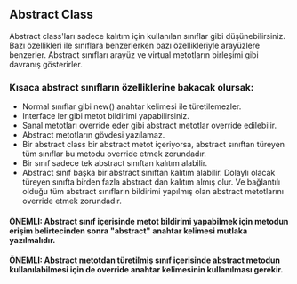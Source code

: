 ## Abstract Class

Abstract class'ları sadece kalıtım için kullanılan sınıflar gibi düşünebilirsiniz. Bazı özellikleri ile sınıflara benzerlerken bazı özellikleriyle arayüzlere benzerler. Abstract sınıfları arayüz ve virtual metotların birleşimi gibi davranış gösterirler.

### Kısaca abstract sınıfların özelliklerine bakacak olursak:

- Normal sınıflar gibi new() anahtar kelimesi ile türetilemezler.
- Interface ler gibi metot bildirimi yapabilirsiniz.
- Sanal metotları override eder gibi abstract metotlar override edilebilir.
- Abstract metotların gövdesi yazılamaz.
- Bir abstract class bir abstract metot içeriyorsa, abstract sınıftan türeyen tüm sınıflar bu metodu override etmek zorundadır.
- Bir sınıf sadece tek abstract sınıftan kalıtım alabilir.
- Abstract sınıf başka bir abstract sınıftan kalıtım alabilir. Dolaylı olacak türeyen sınıfta birden fazla abstract dan kalıtım almış olur. Ve bağlantılı olduğu tüm abstract sınıfların bildirimi yapılmış olan abstract metotlarını override etmek zorundadır.

#### ÖNEMLI: Abstract sınıf içerisinde metot bildirimi yapabilmek için metodun erişim belirtecinden sonra "abstract" anahtar kelimesi mutlaka yazılmalıdır.

#### ÖNEMLI: Abstract metotdan türetilmiş sınıf içerisinde abstract metodun kullanılabilmesi için de override anahtar kelimesinin kullanılması gerekir.

